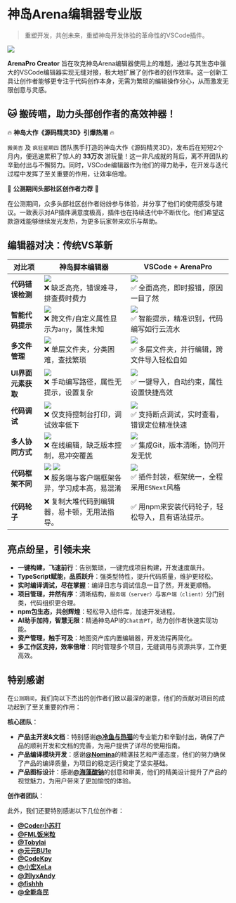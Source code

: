 # 神岛Arena编辑器专业版
> 重塑开发，共创未来，重塑神岛开发体验的革命性的VSCode插件。

[![](/arenaproVideo.png)](https://box3lab.com/)

**ArenaPro Creator** 旨在攻克神岛Arena编辑器使用上的难题，通过与其生态中强大的VSCode编辑器实现无缝对接，极大地扩展了创作者的创作效率。这一创新工具让创作者能够更专注于代码创作本身，无需为繁琐的编辑操作分心，从而激发无限创意与灵感。

## 🐱 搬砖喵，助力头部创作者的高效神器！

🔥 **神岛大作《源码精灵3D》引爆热潮** 🔥

`搬美吉` 及 `疯狂星期四` 团队携手打造的神岛大作《源码精灵3D》，发布后在短短2个月内，便迅速累积了惊人的 **33万次** 游玩量！这一非凡成就的背后，离不开团队的辛勤付出与不懈努力。同时，VSCode编辑器作为他们的得力助手，在开发与迭代过程中发挥了至关重要的作用，让效率倍增。

🌟 **公测期间头部社区创作者力荐** 🌟

在公测期间，众多头部社区创作者纷纷参与体验，并分享了他们的使用感受与建议。一致表示对AP插件满意度极高，插件也在持续迭代中不断优化。他们希望这款游戏能够继续发光发热，为更多玩家带来欢乐与帮助。


## 编辑器对决：传统VS革新

| 对比项           | **神岛脚本编辑器**                           | **VSCode + ArenaPro**                     |
|----------------|----------------------------------------------|------------------------------------------------|
| **代码错误检测**   | ![](/QQ20241005-154400.png)<br>❌ 缺乏高亮，错误难寻，排查费时费力           | ![](/QQ20241005-154610.png) <br>✅ 全面高亮，即时报错，原因一目了然               |
| **智能代码提示**   | ![](/QQ20241005-154453.png) <br>❌ 跨文件/自定义属性显示为`any`，属性未知       |![](/QQ20241005-154731.png) <br> ✅ 智能提示，精准识别，代码编写如行云流水       |
| **多文件管理**     | ![](/QQ20241005-155536.png) <br>❌ 单层文件夹，分类困难，查找繁琐               | ![](/QQ20241005-160504.png) <br>✅ 多层文件夹，并行编辑，跨文件导入轻松自如     |
| **UI界面元素获取** | ![](/QQ20241005-160939.png) <br>❌ 手动编写路径，属性无提示，设置复杂           | ![](/QQ20241005-161207.png) <br>✅ 一键导入，自动约束，属性设置快捷高效         |
| **代码调试**       | ![](/QQ20241101-104656.png) <br>❌ 仅支持控制台打印，调试效率低下               | ![](/QQ20241101-105415.png) <br>✅ 支持断点调试，实时查看，错误定位精准快速     |
| **多人协同方式**   | ![](/QQ20241005-174131.png) <br>❌ 在线编辑，缺乏版本控制，易冲突覆盖           | ![](/QQ20241005-173842.png) <br>✅ 集成Git，版本清晰，协同开发无忧               |
| **代码框架不同**   | ![](/QQ20241005-175719.png) ![](/QQ20241005-175724.png) <br>❌ 服务端与客户端框架各异，学习成本高，易混淆     | ![](/QQ20241005-175546.png) <br>✅ 插件封装，框架统一，全程采用`ESNext`风格     |
| **代码轮子**   | ❌ 复制大堆代码到编辑器，易卡顿，无用法指导。     | ✅ 用npm来安装代码轮子，轻松导入，且有语法提示。     |

## 亮点纷呈，引领未来

- **一键构建，飞速前行**：告别繁琐，一键完成项目构建，开发速度飙升。
- **TypeScript赋能，品质跃升**：强类型特性，提升代码质量，维护更轻松。
- **实时编译调试，尽在掌握**：编译日志与调试信息一目了然，开发更顺畅。
- **项目管理，井然有序**：清晰结构，`服务端（server）`与`客户端（client）`分门别类，代码组织更合理。
- **npm包生态，共创辉煌**：轻松导入组件库，加速开发进程。
- **AI助手加持，智慧无限**：精通神岛API的`Chat吉PT`，助力创作者快速实现功能。
- **资产管理，触手可及**：地图资产库内置编辑器，开发流程再简化。
- **多工作区支持，效率倍增**：同时管理多个项目，无缝调用与资源共享，工作更高效。


## 特别感谢

在`公测期间`，我们向以下杰出的创作者们致以最深的谢意，他们的贡献对项目的成功起到了至关重要的作用：

**核心团队**：

- **产品主开发&文档**：特别感谢[**@冷鱼与热猫**](https://dao3.fun/profile/12902615)的专业能力和辛勤付出，确保了产品的顺利开发和文档的完善，为用户提供了详尽的使用指南。
- **产品编译模块开发**：感谢[**@Nomina**](https://dao3.fun/profile/13631966)的精湛技艺和严谨态度，他们的努力确保了产品的编译质量，为项目的稳定运行奠定了坚实基础。
- **产品图标设计**：感谢[**@海藻酸钠**](https://dao3.fun/profile/73)的创意和审美，他们的精美设计提升了产品的视觉魅力，为用户带来了更加愉悦的体验。

**创作者团队**：

此外，我们还要特别感谢以下几位创作者：

- [**@Coder小苏打**](https://dao3.fun/profile/12902615)
- [**@FML饭米粒**](https://dao3.fun/profile/2218285)
- [**@Tobylai**](https://dao3.fun/profile/74)
- [**@元元BU1e**](https://dao3.fun/profile/13306211)
- [**@CodeKpy**](https://dao3.fun/profile/12747698)
- [**@小宏XeLa**](https://dao3.fun/profile/4075204)
- [**@刘lyxAndy**](https://dao3.fun/profile/549672)
- [**@fishhh**](https://dao3.fun/profile/302458043687863)
- [**@全能岛民**](https://dao3.fun/profile/1349822)